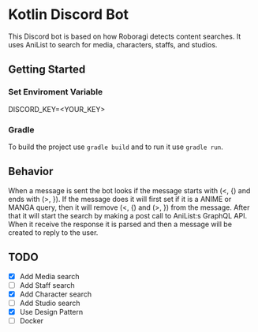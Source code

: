 # Kotlin Discord Bot
This Discord bot is based on how Roboragi detects content searches. 
It uses AniList to search for media, characters, staffs,  and studios.

## Getting Started

### Set Enviroment Variable
DISCORD_KEY=<YOUR_KEY>

### Gradle
To build the project use `gradle build` and to run it use `gradle run`.

## Behavior
When a message is sent the bot looks if the message starts with (<, {) and ends with (>, }).
If the message does it will first set if it is a ANIME or MANGA query, then it will remove (<, {) and (>, }) from the message.
After that it will start the search by making a post call to AniList:s GraphQL API. 
When it receive the response it is parsed and then a message will be created to reply to the user.

## TODO
- [x] Add Media search
- [ ] Add Staff search
- [X] Add Character search
- [ ] Add Studio search
- [X] Use Design Pattern
- [ ] Docker